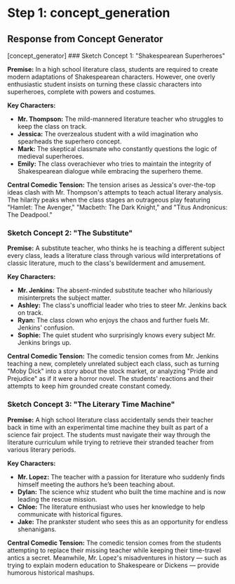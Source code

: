 # Step 1: concept_generation

## Response from Concept Generator

[concept_generator] ### Sketch Concept 1: "Shakespearean Superheroes"

**Premise:**
In a high school literature class, students are required to create modern adaptations of Shakespearean characters. However, one overly enthusiastic student insists on turning these classic characters into superheroes, complete with powers and costumes.

**Key Characters:**
- **Mr. Thompson:** The mild-mannered literature teacher who struggles to keep the class on track.
- **Jessica:** The overzealous student with a wild imagination who spearheads the superhero concept.
- **Mark:** The skeptical classmate who constantly questions the logic of medieval superheroes.
- **Emily:** The class overachiever who tries to maintain the integrity of Shakespearean dialogue while embracing the superhero theme.

**Central Comedic Tension:**
The tension arises as Jessica's over-the-top ideas clash with Mr. Thompson's attempts to teach actual literary analysis. The hilarity peaks when the class stages an outrageous play featuring "Hamlet: The Avenger," "Macbeth: The Dark Knight," and "Titus Andronicus: The Deadpool."

### Sketch Concept 2: "The Substitute"

**Premise:**
A substitute teacher, who thinks he is teaching a different subject every class, leads a literature class through various wild interpretations of classic literature, much to the class's bewilderment and amusement.

**Key Characters:**
- **Mr. Jenkins:** The absent-minded substitute teacher who hilariously misinterprets the subject matter.
- **Ashley:** The class's unofficial leader who tries to steer Mr. Jenkins back on track.
- **Ryan:** The class clown who enjoys the chaos and further fuels Mr. Jenkins' confusion.
- **Sophie:** The quiet student who surprisingly knows every subject Mr. Jenkins brings up.

**Central Comedic Tension:**
The comedic tension comes from Mr. Jenkins teaching a new, completely unrelated subject each class, such as turning "Moby Dick" into a story about the stock market, or analyzing "Pride and Prejudice" as if it were a horror novel. The students' reactions and their attempts to keep him grounded create constant comedy.

### Sketch Concept 3: "The Literary Time Machine"

**Premise:**
A high school literature class accidentally sends their teacher back in time with an experimental time machine they built as part of a science fair project. The students must navigate their way through the literature curriculum while trying to retrieve their stranded teacher from various literary periods.

**Key Characters:**
- **Mr. Lopez:** The teacher with a passion for literature who suddenly finds himself meeting the authors he’s been teaching about.
- **Dylan:** The science whiz student who built the time machine and is now leading the rescue mission.
- **Chloe:** The literature enthusiast who uses her knowledge to help communicate with historical figures.
- **Jake:** The prankster student who sees this as an opportunity for endless shenanigans.

**Central Comedic Tension:**
The comedic tension comes from the students attempting to replace their missing teacher while keeping their time-travel antics a secret. Meanwhile, Mr. Lopez's misadventures in history — such as trying to explain modern education to Shakespeare or Dickens — provide humorous historical mashups.


